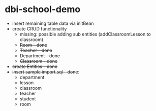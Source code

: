 # dbi-school-demo

- insert remaining table data via initBean
- create CRUD functionality
	* missing: possible adding sub entities (addClassroomLesson to classroom)
	* ~~Room - done~~
	* ~~Teacher - done~~
	* ~~Department - done~~
	* ~~Classroom - done~~
- ~~create Entities - done~~
- ~~insert sample import.sql - done~~:
	* department
	* lesson
	* classroom
	* teacher
	* student
	* room

